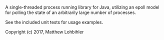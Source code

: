 A single-threaded process running library for Java, utilizing an epoll model for polling the state of an arbitrarily
large number of processes.

See the included unit tests for usage examples.

Copyright (c) 2017, Matthew Lohbihler
